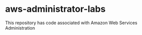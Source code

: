 # aws-administrator-labs
This repository has code associated with Amazon Web Services Administration
